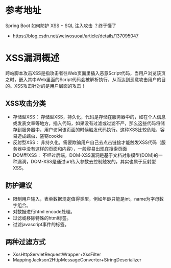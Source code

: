 # 参考地址
Spring Boot 如何防护 XSS + SQL 注入攻击 ？终于懂了
- https://blog.csdn.net/weiwosuoai/article/details/137095047

# XSS漏洞概述
跨站脚本攻击XSS是指攻击者往Web页面里插入恶意Script代码，当用户浏览该页之时，嵌入其中Web里面的Script代码会被解析执行，从而达到恶意攻击用户的目的。XSS攻击针对的是用户层面的攻击！

## XSS攻击分类
- 存储型XSS： 存储型XSS，持久化，代码是存储在服务器中的，如在个人信息或发表文章等地方，插入代码，如果没有过滤或过滤不严，那么这些代码将储存到服务器中，用户访问该页面的时候触发代码执行。这种XSS比较危险，容易造成蠕虫，盗窃cookie
- 反射型XSS： 非持久化，需要欺骗用户自己去点击链接才能触发XSS代码（服务器中没有这样的页面和内容），一般容易出现在搜索页面
- DOM型XSS： 不经过后端，DOM-XSS漏洞是基于文档对象模型(DOM)的一种漏洞，DOM-XSS是通过url传入参数去控制触发的，其实也属于反射型XSS。

## 防护建议
- 限制用户输入，表单数据规定值得类型，例如年龄只能是int，name为字母数字组合。
- 对数据进行html encode处理。
- 过滤或移除特殊的html标签。
- 过滤javascript事件的标签。

## 两种过滤方式
- XssHttpServletRequestWrapper+XssFilter
- MappingJackson2HttpMessageConverter+StringDeserializer